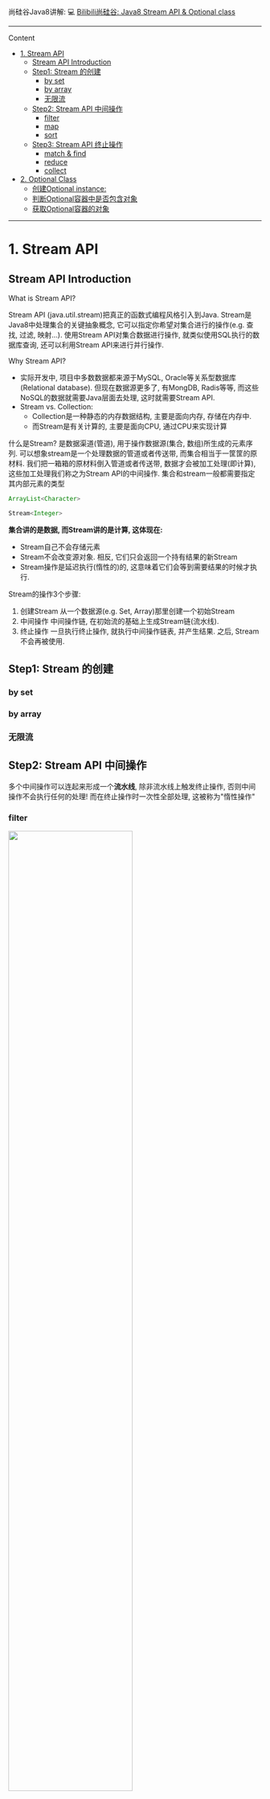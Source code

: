 尚硅谷Java8讲解:
:computer: [Bilibili尚硅谷: Java8 Stream API & Optional class](https://www.bilibili.com/video/BV1Kb411W75N?p=677&vd_source=c6866d088ad067762877e4b6b23ab9df)

---

Content

- [1. Stream API](#1-stream-api)
  - [Stream API Introduction](#stream-api-introduction)
  - [Step1: Stream 的创建](#step1-stream-的创建)
    - [by set](#by-set)
    - [by array](#by-array)
    - [无限流](#无限流)
  - [Step2: Stream API 中间操作](#step2-stream-api-中间操作)
    - [filter](#filter)
    - [map](#map)
    - [sort](#sort)
  - [Step3: Stream API 终止操作](#step3-stream-api-终止操作)
    - [match \& find](#match--find)
    - [reduce](#reduce)
    - [collect](#collect)
- [2. Optional Class](#2-optional-class)
  - [创建Optional instance:](#创建optional-instance)
  - [判断Optional容器中是否包含对象](#判断optional容器中是否包含对象)
  - [获取Optional容器的对象](#获取optional容器的对象)

---

# 1. Stream API

## Stream API Introduction
What is Stream API?

Stream API (java.util.stream)把真正的函数式编程风格引入到Java. Stream是Java8中处理集合的关键抽象概念, 它可以指定你希望对集合进行的操作(e.g. 查找, 过滤, 映射...). 使用Stream API对集合数据进行操作, 就类似使用SQL执行的数据库查询, 还可以利用Stream API来进行并行操作.

Why Stream API?
+ 实际开发中, 项目中多数数据都来源于MySQL, Oracle等关系型数据库(Relational database). 但现在数据源更多了, 有MongDB, Radis等等, 而这些NoSQL的数据就需要Java层面去处理, 这时就需要Stream API.
+ Stream vs. Collection: 
  + Collection是一种静态的内存数据结构, 主要是面向内存, 存储在内存中.
  + 而Stream是有关计算的, 主要是面向CPU, 通过CPU来实现计算

什么是Stream?
是数据渠道(管道), 用于操作数据源(集合, 数组)所生成的元素序列. 可以想象stream是一个处理数据的管道或者传送带, 而集合相当于一筐筐的原材料. 我们把一箱箱的原材料倒入管道或者传送带, 数据才会被加工处理(即计算), 这些加工处理我们称之为Stream API的中间操作. 集合和stream一般都需要指定其内部元素的类型
```java
ArrayList<Character>

Stream<Integer>
```

**集合讲的是数据, 而Stream讲的是计算, 这体现在:**

- Stream自己不会存储元素
- Stream不会改变源对象. 相反, 它们只会返回一个持有结果的新Stream
- Stream操作是延迟执行(惰性的)的, 这意味着它们会等到需要结果的时候才执行.

Stream的操作3个步骤:
1. 创建Stream
   从一个数据源(e.g. Set, Array)那里创建一个初始Stream
2. 中间操作
   中间操作链, 在初始流的基础上生成Stream链(流水线). 
3. 终止操作
   一旦执行终止操作, 就执行中间操作链表, 并产生结果. 之后, Stream不会再被使用.


## Step1: Stream 的创建

### by set

### by array

### 无限流

## Step2: Stream API 中间操作
多个中间操作可以连起来形成一个**流水线**, 除非流水线上触发终止操作, 否则中间操作不会执行任何的处理! 而在终止操作时一次性全部处理, 这被称为"惰性操作"

### filter
<img src="../Src_md/filter_and_slice.png" width=70%>

### map
<img src="../Src_md/Stream_map.png" width=70%>

map会对stream中的每个元素进行操作

### sort
<img src="../Src_md/Stream_sort.png" width=70%>

:question: Comparator 是functional interface, 但它里面怎么不止一个method?


## Step3: Stream API 终止操作

### match & find

<img src="../Src_md/StreamAPI_match_find.png" width=70%>

### reduce
<img src="../Src_md/streamAPI_reduce.png" width=70%>



### collect
<img src="../Src_md/streamAPI_collect.png" width=70%>


Collectors 类

<img src="../Src_md/streamAPI_collectors.png" width=70%>


<img src="../Src_md/streamAPI_collectors2.png" width=70%>

# 2. Optional Class
Why introducing Optional Class in Java8?  
到目前为止, 臭名昭著的NullPointerException是导致Java应用程序失败的最常见的原因.以前, 为了解决NullPointerException, Google著名的Guava项目引入Optional类, Guava通过使用检查空值的方式来防止代码污染, 它鼓励程序员写更干净的代码. 受到Google Guava的启发, Optional类已经成为Java8类库的一部分.

what is Optional Class?  
Optional<T> class(java.util.Optional)是一个容器类:
+ 它可以保存类型T的值, 代表这个值存在. 
+ 或者仅仅保存null, 表示这个值不存在. 对T的操作我们可以转化为对Optional容器的操作, 这样就可以规避NullPointerException的问题. 原来用null表示一个值不存在, 而现在Optional可以更好的表达这个概念, 并且可以避免NullPointerException.

Optional类的Javadoc描述如下: 这是一个可以为Null的容器对象. 如果值存在, 则isPresent()方法会返回true, 调用get()方法会返回该对象.

Optional 类的常用方法:
## 创建Optional instance:
+ `Optional.of(T t)`: 创建一个Optional instance, **t必须非空**
+ `Optional.empty()`: 创建一个空的Optional instance
+ `Optional.ofNullable(T t)`: t可以为null

## 判断Optional容器中是否包含对象
+ `boolean isPresent()`: 判断是否包含对象
+ `void ifPresent(Consumer<? super T> consumer)`: 如果有值, 就执行Consumer interface的实现代码, 并且该值会作为参数传给它


## 获取Optional容器的对象
+ `T get()`: 如果调用对象包含值, 则返回该值, 否则抛出异常
  + 和 `Optional.of(T t)` 对应, 非常确定Optional容器内value非空时使用
+ `T orElse(T other)`: 如果有值则将其返回, 否则返回指定的other对象
+ `T orElseGet(Supplier<? extends T> other)`： 如果有值则将其返回, 否则返回由Supplier interface实现提供的对象
+ `T orElseThrow(Supplier<? extends X> exceptionSupplier)`: 如果有值则将其返回, 否则抛出由Supplier interface实现提供的异常.